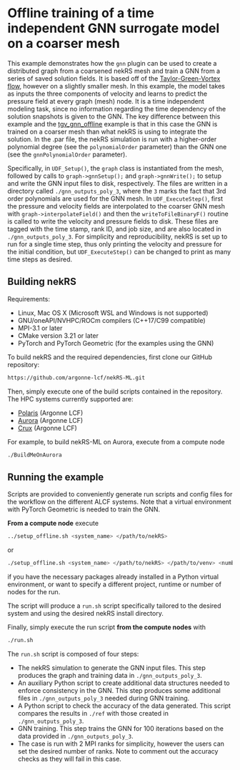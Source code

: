 # Offline training of a time independent GNN surrogate model on a coarser mesh

This example demonstrates how the `gnn` plugin can be used to create a distributed graph from a coarsened nekRS mesh and train a GNN from a series of saved solution fields.
It is based off of the [Taylor-Green-Vortex flow](../tgv/README.md), however on a slightly smaller mesh.
In this example, the model takes as inputs the three components of velocity and learns to predict the pressure field at every graph (mesh) node.
It is a time independent modeling task, since no information regarding the time dependency of the solution snapshots is given to the GNN.
The key difference between this example and the [tgv_gnn_offline](../tgv_gnn_offline/) example is that in this case the GNN is trained on a coarser mesh than what nekRS is using to integrate the solution. In the .par file, the nekRS simulation is run with a higher-order polynomial degree (see the `polynomialOrder` parameter) than the GNN one (see the `gnnPolynomialOrder` parameter).

Specifically, in `UDF_Setup()`, the `graph` class is instantiated from the mesh, followed by calls to `graph->gnnSetup();` and `graph->gnnWrite();` to setup and write the GNN input files to disk, respectively.
The files are written in a directory called `./gnn_outputs_poly_3`, where the `3` marks the fact that 3rd order polynomials are used for the GNN mesh.
In `UDF_ExecuteStep()`, first the pressure and velocity fields are interpolated to the coarser GNN mesh with `graph->interpolateField()` and then the `writeToFileBinaryF()` routine is called to write the velocity and pressure fields to disk.
These files are tagged with the time stamp, rank ID, and job size, and are also located in `./gnn_outputs_poly_3`.
For simplicity and reproducibility, nekRS is set up to run for a single time step, thus only printing the velocity and pressure for the initial condition, but `UDF_ExecuteStep()` can be changed to print as many time steps as desired.

## Building nekRS

Requirements:
* Linux, Mac OS X (Microsoft WSL and Windows is not supported)
* GNU/oneAPI/NVHPC/ROCm compilers (C++17/C99 compatible)
* MPI-3.1 or later
* CMake version 3.21 or later
* PyTorch and PyTorch Geometric (for the examples using the GNN)

To build nekRS and the required dependencies, first clone our GitHub repository:

```sh
https://github.com/argonne-lcf/nekRS-ML.git
```

Then, simply execute one of the build scripts contained in the repository.
The HPC systems currently supported are:
* [Polaris](https://docs.alcf.anl.gov/polaris/) (Argonne LCF)
* [Aurora](https://docs.alcf.anl.gov/aurora/) (Argonne LCF)
* [Crux](https://docs.alcf.anl.gov/crux/) (Argonne LCF)

For example, to build nekRS-ML on Aurora, execute from a compute node

```sh
./BuildMeOnAurora
```

## Running the example

Scripts are provided to conveniently generate run scripts and config files for the workflow on the different ALCF systems.
Note that a virtual environment with PyTorch Geometric is needed to train the GNN.

**From a compute node** execute

```sh
../setup_offline.sh <system_name> </path/to/nekRS>
```

or

```sh
./setup_offline.sh <system_name> </path/to/nekRS> </path/to/venv> <number_of_nodes> <time> <proj_id>
```

if you have the necessary packages already installed in a Python virtual environment, or want to specify a different project, runtime or number of nodes for the run.

The script will produce a `run.sh` script specifically tailored to the desired system and using the desired nekRS install directory.

Finally, simply execute the run script **from the compute nodes** with

```bash
./run.sh
```

The `run.sh` script is composed of four steps:

- The nekRS simulation to generate the GNN input files. This step produces the graph and training data in `./gnn_outputs_poly_3`.
- An auxiliary Python script to create additional data structures needed to enforce consistency in the GNN. This step produces some additional files in `./gnn_outputs_poly_3` needed during GNN training.
- A Python script to check the accuracy of the data generated. This script compares the results in `./ref` with those created in `./gnn_outputs_poly_3`.
- GNN training. This step trains the GNN for 100 iterations based on the data provided in `./gnn_outputs_poly_3`.
- The case is run with 2 MPI ranks for simplicity, however the users can set the desired number of ranks. Note to comment out the accuracy checks as they will fail in this case.

